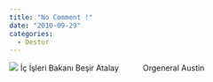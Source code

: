 ```yaml
---
title: "No Comment !"
date: "2010-09-29"
categories: 
  - Destur
---
```


![](/uploads/2010/09/austin.jpeg) İç İşleri Bakanı Beşir Atalay           Orgeneral Austin
